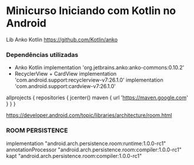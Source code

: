 # Minicurso Iniciando com Kotlin no Android

Lib Anko Kotlin
https://github.com/Kotlin/anko

### Dependências utilizadas
- Anko Kotlin
implementation 'org.jetbrains.anko:anko-commons:0.10.2'
- RecyclerView + CardView
implementation 'com.android.support:recyclerview-v7:26.1.0'
implementation 'com.android.support:cardview-v7:26.1.0'



allprojects {
    repositories {
        jcenter()
        maven { url 'https://maven.google.com' }
    }
}

https://developer.android.com/topic/libraries/architecture/room.html
### ROOM PERSISTENCE
implementation "android.arch.persistence.room:runtime:1.0.0-rc1"
annotationProcessor "android.arch.persistence.room:compiler:1.0.0-rc1"
kapt "android.arch.persistence.room:compiler:1.0.0-rc1"
